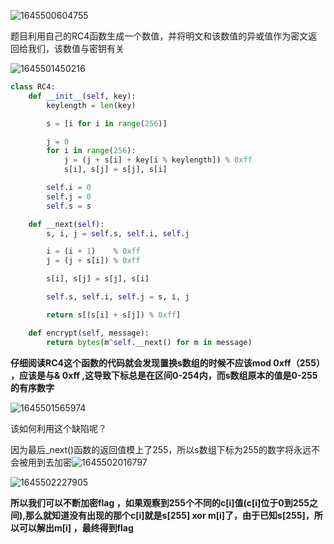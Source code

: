 ![1645500604755](C:\Users\镜子\AppData\Roaming\Typora\typora-user-images\1645500604755.png)

题目利用自己的RC4函数生成一个数值，并将明文和该数值的异或值作为密文返回给我们，该数值与密钥有关

![1645501450216](C:\Users\镜子\AppData\Roaming\Typora\typora-user-images\1645501450216.png)

```python
class RC4:
    def __init__(self, key):
        keylength = len(key)

        s = [i for i in range(256)]

        j = 0
        for i in range(256):
            j = (j + s[i] + key[i % keylength]) % 0xff
            s[i], s[j] = s[j], s[i]

        self.i = 0
        self.j = 0
        self.s = s

    def __next(self):
        s, i, j = self.s, self.i, self.j

        i = (i + 1)    % 0xff
        j = (j + s[i]) % 0xff

        s[i], s[j] = s[j], s[i]

        self.s, self.i, self.j = s, i, j

        return s[(s[i] + s[j]) % 0xff]

    def encrypt(self, message):
        return bytes(m^self.__next() for m in message)
```

**仔细阅读RC4这个函数的代码就会发现置换s数组的时候不应该mod 0xff（255） ，应该是与& 0xff ,这导致下标总是在区间0-254内，而s数组原本的值是0-255的有序数字**

![1645501565974](C:\Users\镜子\AppData\Roaming\Typora\typora-user-images\1645501565974.png)

该如何利用这个缺陷呢？

因为最后_next()函数的返回值模上了255，所以s数组下标为255的数字将永远不会被用到去加密![1645502016797](C:\Users\镜子\AppData\Roaming\Typora\typora-user-images\1645502016797.png)

![1645502227905](C:\Users\镜子\AppData\Roaming\Typora\typora-user-images\1645502227905.png)

**所以我们可以不断加密flag ，如果观察到255个不同的c[i]值(c[i]位于0到255之间),那么就知道没有出现的那个c[i]就是s[255] xor m[i]了，由于已知s[255]，所以可以解出m[i] ，最终得到flag**


